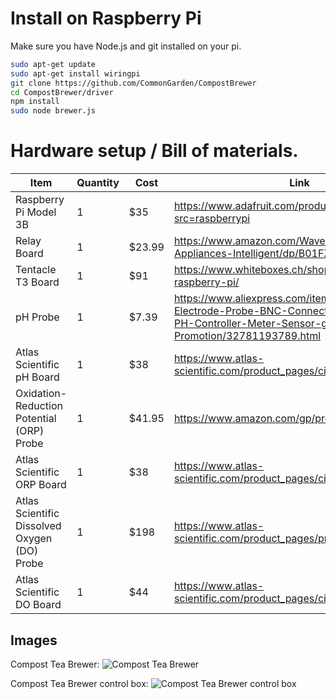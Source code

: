 # Install on Raspberry Pi

Make sure you have Node.js and git installed on your pi.

```bash
sudo apt-get update
sudo apt-get install wiringpi
git clone https://github.com/CommonGarden/CompostBrewer
cd CompostBrewer/driver
npm install
sudo node brewer.js
```

# Hardware setup / Bill of materials.

Item             | Quantity | Cost | Link
-----------------|----------|------|------------------------------
Raspberry Pi Model 3B   | 1  | $35  | https://www.adafruit.com/product/3055?src=raspberrypi
Relay Board | 1 | $23.99 | https://www.amazon.com/Waveshare-Board-Relay-Appliances-Intelligent/dp/B01FZ7XLJ4
Tentacle T3 Board | 1 | $91 | https://www.whiteboxes.ch/shop/tentacle-t3-for-raspberry-pi/
pH Probe | 1 | $7.39 | https://www.aliexpress.com/item/New-Arrival-PH-Electrode-Probe-BNC-Connector-for-Aquarium-PH-Controller-Meter-Sensor-gib-Best-Promotion/32781193789.html
Atlas Scientific pH Board | 1 | $38 | https://www.atlas-scientific.com/product_pages/circuits/ezo_ph.html
Oxidation-Reduction Potential (ORP) Probe | 1 | $41.95 | https://www.amazon.com/gp/product/B007Z4GBSY/
Atlas Scientific ORP Board | 1 | $38 | https://www.atlas-scientific.com/product_pages/circuits/ezo_orp.html
Atlas Scientific Dissolved Oxygen (DO) Probe | 1 | $198 | https://www.atlas-scientific.com/product_pages/probes/do_probe.html
Atlas Scientific DO Board | 1 | $44 | https://www.atlas-scientific.com/product_pages/circuits/ezo_do.html


## Images
Compost Tea Brewer:
![Compost Tea Brewer](https://user-images.githubusercontent.com/3916616/31311867-302da26a-ab6a-11e7-94c6-34defbc47ef5.jpg)

Compost Tea Brewer control box:
![Compost Tea Brewer control box](https://user-images.githubusercontent.com/3916616/31311865-302a8634-ab6a-11e7-86b6-895c111c9780.jpg)

